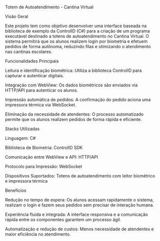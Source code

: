 Totem de Autoatendimento - Cantina Virtual

Visão Geral

Este projeto tem como objetivo desenvolver uma interface baseada na biblioteca de exemplo da ControlID (C#) para a criação de um programa executável destinado a totens de autoatendimento no Cantina Virtual. O sistema permitirá que os alunos realizem login por biometria e efetuem pedidos de forma autônoma, reduzindo filas e otimizando o atendimento nas cantinas escolares.

Funcionalidades Principais

Leitura e identificação biométrica: Utiliza a biblioteca ControlID para capturar e autenticar digitais.

Integração com WebView: Os dados biométricos são enviados via HTTP/API para autenticar os alunos.

Impressão automática de pedidos: A confirmação do pedido aciona uma impressora térmica via WebSocket.

Eliminação da necessidade de atendentes: O processo automatizado permite que os alunos realizem pedidos de forma rápida e eficiente.

Stacks Utilizadas

Linguagem: C#

Biblioteca de Biometria: ControlID SDK

Comunicação entre WebView e API: HTTP/API

Protocolo para Impressão: WebSocket

Dispositivos Suportados: Totens de autoatendimento com leitor biométrico e impressora térmica

Benefícios

Redução no tempo de espera: Os alunos acessam rapidamente o sistema, realizam o login e fazem seus pedidos sem precisar de interação humana.

Experiência fluida e integrada: A interface responsiva e a comunicação rápida entre os componentes garantem um processo ágil.

Automatização e redução de custos: Menos necessidade de atendentes e maior eficiência no atendimento.
